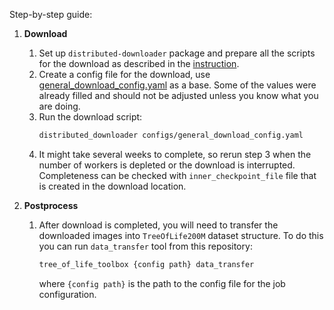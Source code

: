 Step-by-step guide:

1. **Download**
    1. Set up `distributed-downloader` package and prepare all the scripts for the download as described in
       the [instruction](https://github.com/Imageomics/distributed-downloader/blob/9ef8b0d297f7a868fac31b2b9c3d5f3aa5533472/docs/scripts_README.md).
    2. Create a config file for the download,
       use [general_download_config.yaml](../config/tree_of_life_200M/general_download_config.yaml) as a base. Some of
       the values were already filled and should not be adjusted unless you know what you are doing.
    3. Run the download script:
       ```bash
       distributed_downloader configs/general_download_config.yaml
       ```
    4. It might take several weeks to complete, so rerun step 3 when the number of workers is depleted or the download
       is interrupted. Completeness can be checked with `inner_checkpoint_file` file that is created in the download
       location.

2. **Postprocess**
    1. After download is completed, you will need to transfer the downloaded images into `TreeOfLife200M` dataset structure.
       To do this you can run `data_transfer` tool from this repository:
        ```bash
       tree_of_life_toolbox {config path} data_transfer
        ```
       where `{config path}` is the path to the config file for the job configuration.